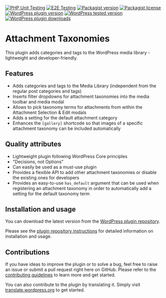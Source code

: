 [![PHP Unit Testing](https://img.shields.io/github/actions/workflow/status/felixarntz/attachment-taxonomies/php-test.yml?style=for-the-badge&label=PHP%20Unit%20Testing)](https://github.com/felixarntz/attachment-taxonomies/actions/workflows/php-test.yml)
[![E2E Testing](https://img.shields.io/github/actions/workflow/status/felixarntz/attachment-taxonomies/e2e-test.yml?style=for-the-badge&label=E2E%20Testing)](https://github.com/felixarntz/attachment-taxonomies/actions/workflows/e2e-test.yml)
[![Packagist version](https://img.shields.io/packagist/v/felixarntz/attachment-taxonomies?style=for-the-badge)](https://packagist.org/packages/felixarntz/attachment-taxonomies)
[![Packagist license](https://img.shields.io/packagist/l/felixarntz/attachment-taxonomies?style=for-the-badge)](https://packagist.org/packages/felixarntz/attachment-taxonomies)
[![WordPress plugin version](https://img.shields.io/wordpress/plugin/v/attachment-taxonomies?style=for-the-badge)](https://wordpress.org/plugins/attachment-taxonomies/)
[![WordPress tested version](https://img.shields.io/wordpress/plugin/tested/attachment-taxonomies?style=for-the-badge)](https://wordpress.org/plugins/attachment-taxonomies/)
[![WordPress plugin downloads](https://img.shields.io/wordpress/plugin/dt/attachment-taxonomies?style=for-the-badge)](https://wordpress.org/plugins/attachment-taxonomies/)

# Attachment Taxonomies

This plugin adds categories and tags to the WordPress media library - lightweight and developer-friendly.

## Features

* Adds categories and tags to the Media Library (independent from the regular post categories and tags)
* Inserts filter dropdowns for attachment taxonomies into the media toolbar and media modal
* Allows to pick taxonomy terms for attachments from within the Attachment Selection & Edit modals
* Adds a setting for the default attachment category
* Enhances the `[gallery]` shortcode so that images of a specific attachment taxonomy can be included automatically

## Quality attributes

* Lightweight plugin following WordPress Core principles
* "Decisions, not Options"
* Can easily be used as a must-use plugin
* Provides a flexible API to add other attachment taxonomies or disable the existing ones for developers
* Provides an easy-to-use `has_default` argument that can be used when registering an attachment taxonomy in order to automatically add a setting for the default taxonomy term

## Installation and usage

You can download the latest version from the [WordPress plugin repository](http://wordpress.org/plugins/attachment-taxonomies/).

Please see the [plugin repository instructions](https://wordpress.org/plugins/attachment-taxonomies/#installation) for detailed information on installation and usage.

## Contributions

If you have ideas to improve the plugin or to solve a bug, feel free to raise an issue or submit a pull request right here on GitHub. Please refer to the [contributing guidelines](https://github.com/felixarntz/attachment-taxonomies/blob/main/CONTRIBUTING.md) to learn more and get started.

You can also contribute to the plugin by translating it. Simply visit [translate.wordpress.org](https://translate.wordpress.org/projects/wp-plugins/attachment-taxonomies) to get started.
